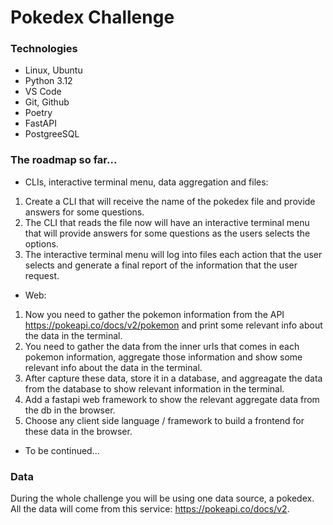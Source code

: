 # Pokedex Challenge 

### Technologies 

- Linux, Ubuntu
- Python 3.12
- VS Code
- Git, Github
- Poetry
- FastAPI
- PostgreeSQL


### The roadmap so far...

- CLIs, interactive terminal menu, data aggregation and files:
1. Create a CLI that will receive the name of the pokedex file and provide answers for some questions.
2. The CLI that reads the file now will have an interactive terminal menu that will provide answers for some questions as the users selects the options.
3. The interactive terminal menu will log into files each action that the user selects and generate a final report of the information that the user request.

- Web:
1. Now you need to gather the pokemon information from the API https://pokeapi.co/docs/v2/pokemon and print some relevant info about the data in the terminal.
2. You need to gather the data from the inner urls that comes in each pokemon information, aggregate those information and show some relevant info about the data in the terminal.
3. After capture these data, store it in a database, and aggreagate the data from the database to show relevant information in the terminal.
4. Add a fastapi web framework to show the relevant aggregate data from the db in the browser.
5. Choose any client side language / framework to build a frontend for these data in the browser.

- To be continued...

### Data

During the whole challenge you will be using one data source, a pokedex.
All the data will come from this service: https://pokeapi.co/docs/v2.

